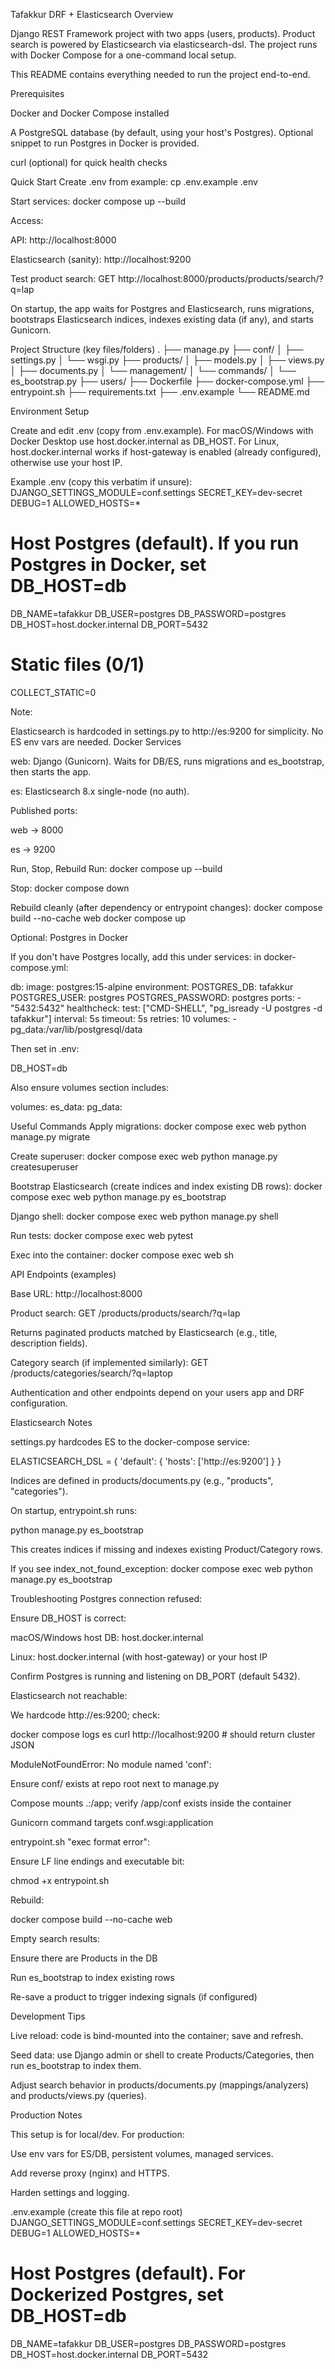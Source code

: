 Tafakkur DRF + Elasticsearch
Overview

Django REST Framework project with two apps (users, products). Product search is powered by Elasticsearch via elasticsearch-dsl. The project runs with Docker Compose for a one-command local setup.

This README contains everything needed to run the project end-to-end.

Prerequisites

Docker and Docker Compose installed

A PostgreSQL database (by default, using your host's Postgres). Optional snippet to run Postgres in Docker is provided.

curl (optional) for quick health checks

Quick Start
Create .env from example:
cp .env.example .env

Start services:
docker compose up --build

Access:

API: http://localhost:8000

Elasticsearch (sanity): http://localhost:9200

Test product search:
GET http://localhost:8000/products/products/search/?q=lap


On startup, the app waits for Postgres and Elasticsearch, runs migrations, bootstraps Elasticsearch indices, indexes existing data (if any), and starts Gunicorn.

Project Structure (key files/folders)
.
├── manage.py
├── conf/
│   ├── settings.py
│   └── wsgi.py
├── products/
│   ├── models.py
│   ├── views.py
│   ├── documents.py
│   └── management/
│       └── commands/
│           └── es_bootstrap.py
├── users/
├── Dockerfile
├── docker-compose.yml
├── entrypoint.sh
├── requirements.txt
├── .env.example
└── README.md

Environment Setup

Create and edit .env (copy from .env.example). For macOS/Windows with Docker Desktop use host.docker.internal as DB_HOST. For Linux, host.docker.internal works if host-gateway is enabled (already configured), otherwise use your host IP.

Example .env (copy this verbatim if unsure):
DJANGO_SETTINGS_MODULE=conf.settings
SECRET_KEY=dev-secret
DEBUG=1
ALLOWED_HOSTS=*

# Host Postgres (default). If you run Postgres in Docker, set DB_HOST=db
DB_NAME=tafakkur
DB_USER=postgres
DB_PASSWORD=postgres
DB_HOST=host.docker.internal
DB_PORT=5432

# Static files (0/1)
COLLECT_STATIC=0


Note:

Elasticsearch is hardcoded in settings.py to http://es:9200 for simplicity. No ES env vars are needed.
Docker Services

web: Django (Gunicorn). Waits for DB/ES, runs migrations and es_bootstrap, then starts the app.

es: Elasticsearch 8.x single-node (no auth).

Published ports:

web → 8000

es → 9200

Run, Stop, Rebuild
Run:
docker compose up --build

Stop:
docker compose down

Rebuild cleanly (after dependency or entrypoint changes):
docker compose build --no-cache web
docker compose up

Optional: Postgres in Docker

If you don't have Postgres locally, add this under services: in docker-compose.yml:

  db:
    image: postgres:15-alpine
    environment:
      POSTGRES_DB: tafakkur
      POSTGRES_USER: postgres
      POSTGRES_PASSWORD: postgres
    ports:
      - "5432:5432"
    healthcheck:
      test: ["CMD-SHELL", "pg_isready -U postgres -d tafakkur"]
      interval: 5s
      timeout: 5s
      retries: 10
    volumes:
      - pg_data:/var/lib/postgresql/data


Then set in .env:

DB_HOST=db


Also ensure volumes section includes:

volumes:
  es_data:
  pg_data:

Useful Commands
Apply migrations:
docker compose exec web python manage.py migrate

Create superuser:
docker compose exec web python manage.py createsuperuser

Bootstrap Elasticsearch (create indices and index existing DB rows):
docker compose exec web python manage.py es_bootstrap

Django shell:
docker compose exec web python manage.py shell

Run tests:
docker compose exec web pytest

Exec into the container:
docker compose exec web sh

API Endpoints (examples)

Base URL: http://localhost:8000

Product search:
GET /products/products/search/?q=lap


Returns paginated products matched by Elasticsearch (e.g., title, description fields).

Category search (if implemented similarly):
GET /products/categories/search/?q=laptop


Authentication and other endpoints depend on your users app and DRF configuration.

Elasticsearch Notes

settings.py hardcodes ES to the docker-compose service:

ELASTICSEARCH_DSL = { 'default': { 'hosts': ['http://es:9200'] } }


Indices are defined in products/documents.py (e.g., "products", "categories").

On startup, entrypoint.sh runs:

python manage.py es_bootstrap


This creates indices if missing and indexes existing Product/Category rows.

If you see index_not_found_exception:
docker compose exec web python manage.py es_bootstrap

Troubleshooting
Postgres connection refused:

Ensure DB_HOST is correct:

macOS/Windows host DB: host.docker.internal

Linux: host.docker.internal (with host-gateway) or your host IP

Confirm Postgres is running and listening on DB_PORT (default 5432).

Elasticsearch not reachable:

We hardcode http://es:9200; check:

docker compose logs es
curl http://localhost:9200  # should return cluster JSON

ModuleNotFoundError: No module named 'conf':

Ensure conf/ exists at repo root next to manage.py

Compose mounts .:/app; verify /app/conf exists inside the container

Gunicorn command targets conf.wsgi:application

entrypoint.sh "exec format error":

Ensure LF line endings and executable bit:

chmod +x entrypoint.sh


Rebuild:

docker compose build --no-cache web

Empty search results:

Ensure there are Products in the DB

Run es_bootstrap to index existing rows

Re-save a product to trigger indexing signals (if configured)

Development Tips

Live reload: code is bind-mounted into the container; save and refresh.

Seed data: use Django admin or shell to create Products/Categories, then run es_bootstrap to index them.

Adjust search behavior in products/documents.py (mappings/analyzers) and products/views.py (queries).

Production Notes

This setup is for local/dev. For production:

Use env vars for ES/DB, persistent volumes, managed services.

Add reverse proxy (nginx) and HTTPS.

Harden settings and logging.

.env.example (create this file at repo root)
DJANGO_SETTINGS_MODULE=conf.settings
SECRET_KEY=dev-secret
DEBUG=1
ALLOWED_HOSTS=*

# Host Postgres (default). For Dockerized Postgres, set DB_HOST=db
DB_NAME=tafakkur
DB_USER=postgres
DB_PASSWORD=postgres
DB_HOST=host.docker.internal
DB_PORT=5432
